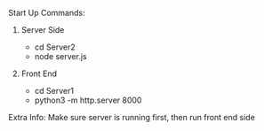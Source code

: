 Start Up Commands:


1. Server Side
    - cd Server2
    - node server.js


2. Front End
    - cd Server1
    - python3 -m http.server 8000


Extra Info: Make sure server is running first, then run front end side
